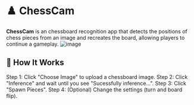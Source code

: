 # ♟️ ChessCam

**ChessCam** is an chessboard recognition app that detects the positions of chess pieces from an image and recreates the board, allowing players to continue a gameplay.
![image](https://github.com/user-attachments/assets/dfc3d2ca-3168-4c2f-beb1-59ed653178bd)


## 📸 How It Works
Step 1: Click "Choose Image" to upload a chessboard image.
Step 2: Click "Inference" and wait until you see "Sucessfully inference...".
Step 3: Click "Spawn Pieces".
Step 4: (Optional) Change the settings (turn and board flip).

